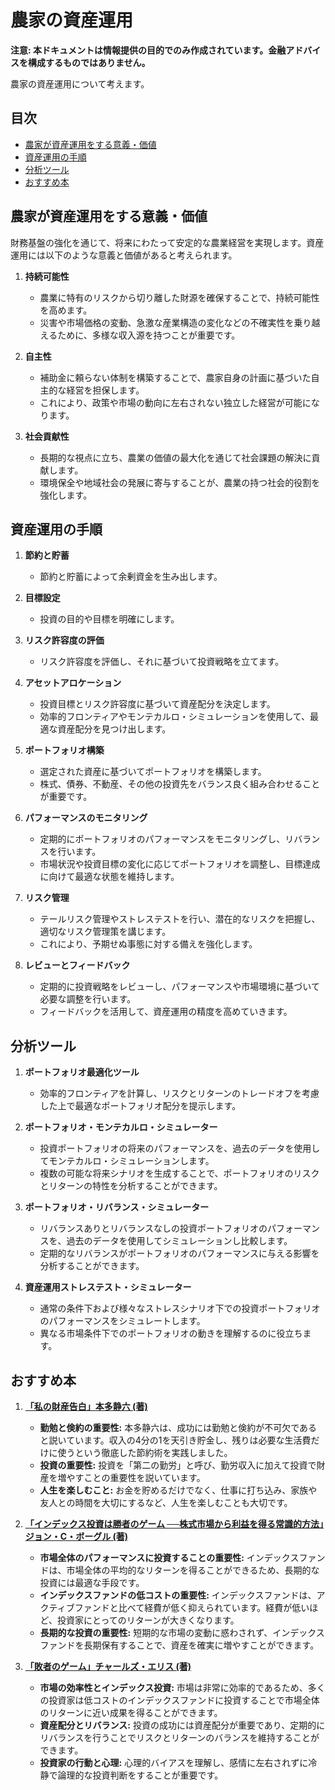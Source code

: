 # 農家の資産運用

**注意: 本ドキュメントは情報提供の目的でのみ作成されています。金融アドバイスを構成するものではありません。**

農家の資産運用について考えます。

## 目次

- [農家が資産運用をする意義・価値](#農家が資産運用をする意義価値)
- [資産運用の手順](#資産運用の手順)
- [分析ツール](#分析ツール)
- [おすすめ本](#おすすめ本)

## 農家が資産運用をする意義・価値

財務基盤の強化を通じて、将来にわたって安定的な農業経営を実現します。資産運用には以下のような意義と価値があると考えられます。

1. **持続可能性**
   - 農業に特有のリスクから切り離した財源を確保することで、持続可能性を高めます。
   - 災害や市場価格の変動、急激な産業構造の変化などの不確実性を乗り越えるために、多様な収入源を持つことが重要です。

2. **自主性**
   - 補助金に頼らない体制を構築することで、農家自身の計画に基づいた自主的な経営を担保します。
   - これにより、政策や市場の動向に左右されない独立した経営が可能になります。

3. **社会貢献性**
   - 長期的な視点に立ち、農業の価値の最大化を通じて社会課題の解決に貢献します。
   - 環境保全や地域社会の発展に寄与することが、農業の持つ社会的役割を強化します。

## 資産運用の手順

1. **節約と貯蓄**
   - 節約と貯蓄によって余剰資金を生み出します。

2. **目標設定**
   - 投資の目的や目標を明確にします。

3. **リスク許容度の評価**
   - リスク許容度を評価し、それに基づいて投資戦略を立てます。

4. **アセットアロケーション**
   - 投資目標とリスク許容度に基づいて資産配分を決定します。
   - 効率的フロンティアやモンテカルロ・シミュレーションを使用して、最適な資産配分を見つけ出します。

5. **ポートフォリオ構築**
   - 選定された資産に基づいてポートフォリオを構築します。
   - 株式、債券、不動産、その他の投資先をバランス良く組み合わせることが重要です。

6. **パフォーマンスのモニタリング**
   - 定期的にポートフォリオのパフォーマンスをモニタリングし、リバランスを行います。
   - 市場状況や投資目標の変化に応じてポートフォリオを調整し、目標達成に向けて最適な状態を維持します。

7. **リスク管理**
   - テールリスク管理やストレステストを行い、潜在的なリスクを把握し、適切なリスク管理策を講じます。
   - これにより、予期せぬ事態に対する備えを強化します。

8. **レビューとフィードバック**
   - 定期的に投資戦略をレビューし、パフォーマンスや市場環境に基づいて必要な調整を行います。
   - フィードバックを活用して、資産運用の精度を高めていきます。

## 分析ツール

1. **ポートフォリオ最適化ツール**
   - 効率的フロンティアを計算し、リスクとリターンのトレードオフを考慮した上で最適なポートフォリオ配分を提示します。

2. **ポートフォリオ・モンテカルロ・シミュレーター**
   - 投資ポートフォリオの将来のパフォーマンスを、過去のデータを使用してモンテカルロ・シミュレーションします。
   - 複数の可能な将来シナリオを生成することで、ポートフォリオのリスクとリターンの特性を分析することができます。

3. **ポートフォリオ・リバランス・シミュレーター**
   - リバランスありとリバランスなしの投資ポートフォリオのパフォーマンスを、過去のデータを使用してシミュレーションし比較します。
   - 定期的なリバランスがポートフォリオのパフォーマンスに与える影響を分析することができます。

4. **資産運用ストレステスト・シミュレーター**
   - 通常の条件下および様々なストレスシナリオ下での投資ポートフォリオのパフォーマンスをシミュレートします。
   - 異なる市場条件下でのポートフォリオの動きを理解するのに役立ちます。

## おすすめ本

1. **[「私の財産告白」本多静六 (著)](https://amzn.to/3xY3soT)**
   - **勤勉と倹約の重要性:** 本多静六は、成功には勤勉と倹約が不可欠であると説いています。収入の4分の1を天引き貯金し、残りは必要な生活費だけに使うという徹底した節約術を実践しました。
   - **投資の重要性:** 投資を「第二の勤労」と呼び、勤労収入に加えて投資で財産を増やすことの重要性を説いています。
   - **人生を楽しむこと:** お金を貯めるだけでなく、仕事に打ち込み、家族や友人との時間を大切にするなど、人生を楽しむことも大切です。

2. **[「インデックス投資は勝者のゲーム ──株式市場から利益を得る常識的方法」ジョン・C・ボーグル (著)](https://amzn.to/4cDj1S7)**
   - **市場全体のパフォーマンスに投資することの重要性:** インデックスファンドは、市場全体の平均的なリターンを得ることができるため、長期的な投資には最適な手段です。
   - **インデックスファンドの低コストの重要性:** インデックスファンドは、アクティブファンドと比べて経費が低く抑えられています。経費が低いほど、投資家にとってのリターンが大きくなります。
   - **長期的な投資の重要性:** 短期的な市場の変動に惑わされず、インデックスファンドを長期保有することで、資産を確実に増やすことができます。

3. **[「敗者のゲーム」チャールズ・エリス (著)](https://amzn.to/4cDnX9k)**
   - **市場の効率性とインデックス投資:** 市場は非常に効率的であるため、多くの投資家は低コストのインデックスファンドに投資することで市場全体のリターンに近い成果を得ることができます。
   - **資産配分とリバランス:** 投資の成功には資産配分が重要であり、定期的にリバランスを行うことでリスクとリターンのバランスを維持することができます。
   - **投資家の行動と心理:** 心理的バイアスを理解し、感情に左右されずに冷静で論理的な投資判断をすることが重要です。
